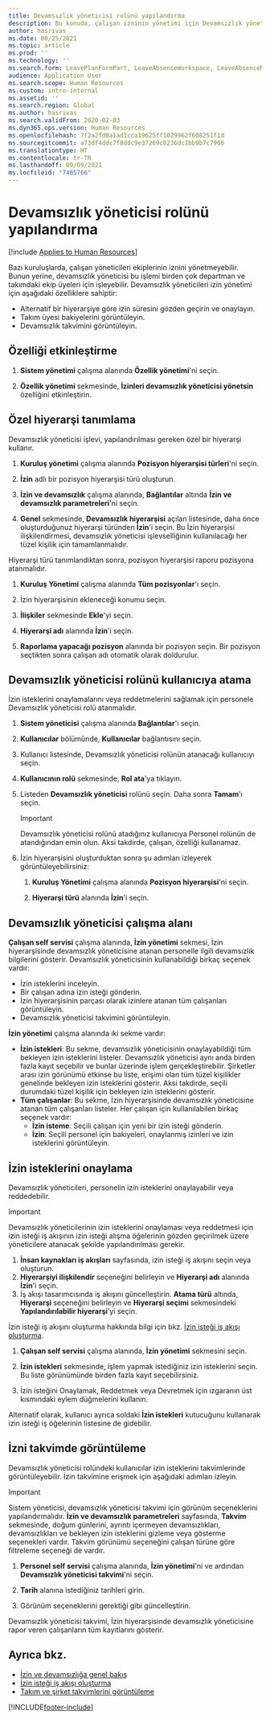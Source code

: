 ```yaml
---
title: Devamsızlık yöneticisi rolünü yapılandırma
description: Bu konuda, çalışan izninin yönetimi için Devamsızlık yöneticisi rolünün nasıl ayarlanacağı açıklanmaktadır.
author: hasrivas
ms.date: 08/25/2021
ms.topic: article
ms.prod: ''
ms.technology: ''
ms.search.form: LeavePlanFormPart, LeaveAbsenceWorkspace, LeaveAbsenceManager
audience: Application User
ms.search.scope: Human Resources
ms.custom: intro-internal
ms.assetid: ''
ms.search.region: Global
ms.author: hasrivas
ms.search.validFrom: 2020-02-03
ms.dyn365.ops.version: Human Resources
ms.openlocfilehash: 7f2a2fd0a1ad1cca19625ff1029962f608251f1d
ms.sourcegitcommit: a73df4ddc7f8ddc9e37269c0236dc1bb9b7c7966
ms.translationtype: HT
ms.contentlocale: tr-TR
ms.lasthandoff: 09/09/2021
ms.locfileid: "7485766"
---
```

# <a name="configure-the-absence-manager-role"></a>Devamsızlık yöneticisi rolünü yapılandırma

[!include [Applies to Human Resources](../includes/applies-to-hr.md)]

Bazı kuruluşlarda, çalışan yöneticileri ekiplerinin iznini yönetmeyebilir. Bunun yerine, devamsızlık yöneticisi bu işlemi birden çok departman ve takımdaki ekip üyeleri için işleyebilir. Devamsızlık yöneticileri izin yönetimi için aşağıdaki özelliklere sahiptir:

- Alternatif bir hiyerarşiye göre izin süresini gözden geçirin ve onaylayın.
- Takım üyesi bakiyelerini görüntüleyin.
- Devamsızlık takvimini görüntüleyin.

## <a name="turn-on-the-feature"></a>Özelliği etkinleştirme

1. **Sistem yönetimi** çalışma alanında **Özellik yönetimi**'ni seçin.

2. **Özellik yönetimi** sekmesinde, **İzinleri devamsızlık yöneticisi yönetsin** özelliğini etkinleştirin.

## <a name="define-a-custom-hierarchy"></a>Özel hiyerarşi tanımlama

Devamsızlık yöneticisi işlevi, yapılandırılması gereken özel bir hiyerarşi kullanır.

1. **Kuruluş yönetimi** çalışma alanında **Pozisyon hiyerarşisi türleri**'ni seçin.

2. **İzin** adlı bir pozisyon hiyerarşisi türü oluşturun.

3. **İzin ve devamsızlık** çalışma alanında, **Bağlantılar** altında **İzin ve devamsızlık parametreleri**'ni seçin.

4. **Genel** sekmesinde, **Devamsızlık hiyerarşisi** açılan listesinde, daha önce oluşturduğunuz hiyerarşi türünden **İzin**'i seçin. Bu İzin hiyerarşisi ilişkilendirmesi, devamsızlık yöneticisi işlevselliğinin kullanılacağı her tüzel kişilik için tamamlanmalıdır.

Hiyerarşi türü tanımlandıktan sonra, pozisyon hiyerarşisi raporu pozisyona atanmalıdır.

1. **Kuruluş Yönetimi** çalışma alanında **Tüm pozisyonlar**'ı seçin.

2. İzin hiyerarşisinin ekleneceği konumu seçin.

3. **İlişkiler** sekmesinde **Ekle**'yi seçin.

4. **Hiyerarşi adı** alanında **İzin**'i seçin.

5. **Raporlama yapacağı pozisyon** alanında bir pozisyon seçin. Bir pozisyon seçtikten sonra çalışan adı otomatik olarak doldurulur.

## <a name="assign-the-absence-manager-role-to-a-user"></a>Devamsızlık yöneticisi rolünü kullanıcıya atama

İzin isteklerini onaylamalarını veya reddetmelerini sağlamak için personele Devamsızlık yöneticisi rolü atanmalıdır.

1. **Sistem yöneticisi** çalışma alanında **Bağlantılar**'ı seçin.

2. **Kullanıcılar** bölümünde, **Kullanıcılar** bağlantısını seçin.

3. Kullanıcı listesinde, Devamsızlık yöneticisi rolünün atanacağı kullanıcıyı seçin.

4. **Kullanıcının rolü** sekmesinde, **Rol ata**'ya tıklayın.

5. Listeden **Devamsızlık yöneticisi** rolünü seçin. Daha sonra **Tamam**'ı seçin.

    > [!IMPORTANT]
    > Devamsızlık yöneticisi rolünü atadığınız kullanıcıya Personel rolünün de atandığından emin olun. Aksi takdirde, çalışan, özelliği kullanamaz.

6. İzin hiyerarşisini oluşturduktan sonra şu adımları izleyerek görüntüleyebilirsiniz:

    1. **Kuruluş Yönetimi** çalışma alanında **Pozisyon hiyerarşisi**'ni seçin.
    
    2. **Hiyerarşi türü** alanında **İzin**'i seçin.

## <a name="absence-manager-workspace"></a>Devamsızlık yöneticisi çalışma alanı

**Çalışan self servisi** çalışma alanında, **İzin yönetimi** sekmesi, İzin hiyerarşisinde devamsızlık yöneticisine atanan personelle ilgili devamsızlık bilgilerini gösterir. Devamsızlık yöneticisinin kullanabildiği birkaç seçenek vardır: 
 - İzin isteklerini inceleyin.</br>
 - Bir çalışan adına izin isteği gönderin.</br>
 - İzin hiyerarşisinin parçası olarak izinlere atanan tüm çalışanları görüntüleyin.</br>
 - Devamsızlık yöneticisi takvimini görüntüleyin.</br>

**İzin yönetimi** çalışma alanında iki sekme vardır:
 - **İzin istekleri**: Bu sekme, devamsızlık yöneticisinin onaylayabildiği tüm bekleyen izin isteklerini listeler. Devamsızlık yöneticisi aynı anda birden fazla kayıt seçebilir ve bunlar üzerinde işlem gerçekleştirebilir. Şirketler arası izin görünümü etkinse bu liste, erişimi olan tüm tüzel kişilikler genelinde bekleyen izin isteklerini gösterir. Aksi takdirde, seçili durumdaki tüzel kişilik için bekleyen izin isteklerini gösterir. </br>
 - **Tüm çalışanlar**: Bu sekme, İzin hiyerarşisinde devamsızlık yöneticisine atanan tüm çalışanları listeler. Her çalışan için kullanılabilen birkaç seçenek vardır:
    - **İzin isteme**: Seçili çalışan için yeni bir izin isteği gönderin.</br>
    - **İzin**: Seçili personel için bakiyeleri, onaylanmış izinleri ve izin isteklerini görüntüleyin.</br>

## <a name="approve-time-off-requests"></a>İzin isteklerini onaylama

Devamsızlık yöneticileri, personelin izin isteklerini onaylayabilir veya reddedebilir. 

> [!IMPORTANT]
> Devamsızlık yöneticilerinin izin isteklerini onaylaması veya reddetmesi için izin isteği iş akışının izin isteği alışma öğelerinin gözden geçirilmek üzere yöneticilere atanacak şekilde yapılandırılması gerekir.
>
> 1. **İnsan kaynakları iş akışları** sayfasında, izin isteği iş akışını seçin veya oluşturun.
> 2. **Hiyerarşiyi ilişkilendir** seçeneğini belirleyin ve **Hiyerarşi adı** alanında **İzin**'i seçin.
> 3. İş akışı tasarımcısında iş akışını güncelleştirin. **Atama türü** altında, **Hiyerarşi** seçeneğini belirleyin ve **Hiyerarşi seçimi** sekmesindeki **Yapılandırılabilir hiyerarşi**'yi seçin.
>
> İzin isteği iş akışını oluşturma hakkında bilgi için bkz. [İzin isteği iş akışı oluşturma](hr-leave-and-absence-workflow.md).

1. **Çalışan self servisi** çalışma alanında, **İzin yönetimi** sekmesini seçin.

2. **İzin istekleri** sekmesinde, işlem yapmak istediğiniz izin isteklerini seçin. Bu liste görünümünde birden fazla kayıt seçebilirsiniz.

3. İzin isteğini Onaylamak, Reddetmek veya Devretmek için ızgaranın üst kısmındaki eylem düğmelerini kullanın. 

Alternatif olarak, kullanıcı ayrıca soldaki **İzin istekleri** kutucuğunu kullanarak izin isteği iş öğelerinin listesine de gidebilir. 

## <a name="view-time-off-in-the-calendar"></a>İzni takvimde görüntüleme

Devamsızlık yöneticisi rolündeki kullanıcılar izin isteklerini takvimlerinde görüntüleyebilir. İzin takvimine erişmek için aşağıdaki adımları izleyin.

> [!IMPORTANT]
> Sistem yöneticisi, devamsızlık yöneticisi takvimi için görünüm seçeneklerini yapılandırmalıdır. **İzin ve devamsızlık parametreleri** sayfasında, **Takvim** sekmesinde, doğum günlerini, ayrıntı içermeyen devamsızlıkları, devamsızlıkları ve bekleyen izin isteklerini gizleme veya gösterme seçenekleri vardır. Takvim görünümü seçeneğini çalışan türüne göre filtreleme seçeneği de vardır.

1. **Personel self servisi** çalışma alanında, **İzin yönetimi**'ni ve ardından **Devamsızlık yöneticisi takvimi**'ni seçin.

2. **Tarih** alanına istediğiniz tarihleri girin.

3. Görünüm seçeneklerini gerektiği gibi güncelleştirin.

Devamsızlık yöneticisi takvimi, İzin hiyerarşisinde devamsızlık yöneticisine rapor veren çalışanların tüm kayıtlarını gösterir.

## <a name="see-also"></a>Ayrıca bkz.

- [İzin ve devamsızlığa genel bakış](hr-leave-and-absence-overview.md)
- [İzin isteği iş akışı oluşturma](hr-leave-and-absence-workflow.md)
- [Takım ve şirket takvimlerini görüntüleme](hr-employee-self-service-calendar.md)

[!INCLUDE[footer-include](../includes/footer-banner.md)]
